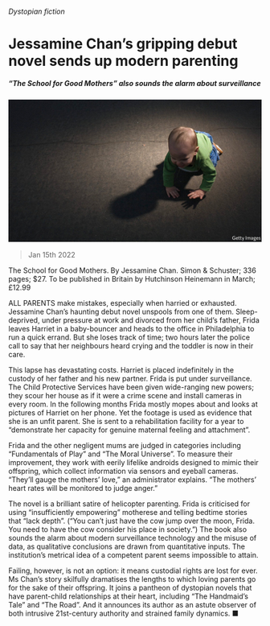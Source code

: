 ###### Dystopian fiction

# Jessamine Chan’s gripping debut novel sends up modern parenting 

##### “The School for Good Mothers” also sounds the alarm about surveillance 

![image](images/20220115_bkp505.jpg) 

> Jan 15th 2022 

The School for Good Mothers. By Jessamine Chan. Simon &amp; Schuster; 336 pages; $27. To be published in Britain by Hutchinson Heinemann in March; £12.99

ALL PARENTS make mistakes, especially when harried or exhausted. Jessamine Chan’s haunting debut novel unspools from one of them. Sleep-deprived, under pressure at work and divorced from her child’s father, Frida leaves Harriet in a baby-bouncer and heads to the office in Philadelphia to run a quick errand. But she loses track of time; two hours later the police call to say that her neighbours heard crying and the toddler is now in their care.


This lapse has devastating costs. Harriet is placed indefinitely in the custody of her father and his new partner. Frida is put under surveillance. The Child Protective Services have been given wide-ranging new powers; they scour her house as if it were a crime scene and install cameras in every room. In the following months Frida mostly mopes about and looks at pictures of Harriet on her phone. Yet the footage is used as evidence that she is an unfit parent. She is sent to a rehabilitation facility for a year to “demonstrate her capacity for genuine maternal feeling and attachment”.

Frida and the other negligent mums are judged in categories including “Fundamentals of Play” and “The Moral Universe”. To measure their improvement, they work with eerily lifelike androids designed to mimic their offspring, which collect information via sensors and eyeball cameras. “They’ll gauge the mothers’ love,” an administrator explains. “The mothers’ heart rates will be monitored to judge anger.”

The novel is a brilliant satire of helicopter parenting. Frida is criticised for using “insufficiently empowering” motherese and telling bedtime stories that “lack depth”. (“You can’t just have the cow jump over the moon, Frida. You need to have the cow consider his place in society.”) The book also sounds the alarm about modern surveillance technology and the misuse of data, as qualitative conclusions are drawn from quantitative inputs. The institution’s metrical idea of a competent parent seems impossible to attain.

Failing, however, is not an option: it means custodial rights are lost for ever. Ms Chan’s story skilfully dramatises the lengths to which loving parents go for the sake of their offspring. It joins a pantheon of dystopian novels that have parent-child relationships at their heart, including “The Handmaid’s Tale” and “The Road”. And it announces its author as an astute observer of both intrusive 21st-century authority and strained family dynamics. ■

